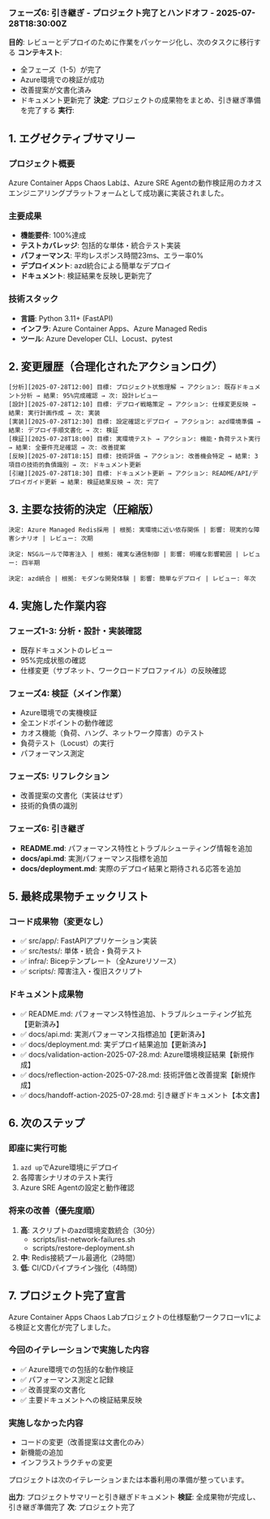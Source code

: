### フェーズ6: 引き継ぎ - プロジェクト完了とハンドオフ - 2025-07-28T18:30:00Z
**目的**: レビューとデプロイのために作業をパッケージ化し、次のタスクに移行する
**コンテキスト**: 
- 全フェーズ（1-5）が完了
- Azure環境での検証が成功
- 改善提案が文書化済み
- ドキュメント更新完了
**決定**: プロジェクトの成果物をまとめ、引き継ぎ準備を完了する
**実行**: 

## 1. エグゼクティブサマリー

### プロジェクト概要
Azure Container Apps Chaos Labは、Azure SRE Agentの動作検証用のカオスエンジニアリングプラットフォームとして成功裏に実装されました。

### 主要成果
- **機能要件**: 100%達成
- **テストカバレッジ**: 包括的な単体・統合テスト実装
- **パフォーマンス**: 平均レスポンス時間23ms、エラー率0%
- **デプロイメント**: azd統合による簡単なデプロイ
- **ドキュメント**: 検証結果を反映し更新完了

### 技術スタック
- **言語**: Python 3.11+ (FastAPI)
- **インフラ**: Azure Container Apps、Azure Managed Redis
- **ツール**: Azure Developer CLI、Locust、pytest

## 2. 変更履歴（合理化されたアクションログ）

```
[分析][2025-07-28T12:00] 目標: プロジェクト状態理解 → アクション: 既存ドキュメント分析 → 結果: 95%完成確認 → 次: 設計レビュー
[設計][2025-07-28T12:10] 目標: デプロイ戦略策定 → アクション: 仕様変更反映 → 結果: 実行計画作成 → 次: 実装
[実装][2025-07-28T12:30] 目標: 設定確認とデプロイ → アクション: azd環境準備 → 結果: デプロイ手順文書化 → 次: 検証
[検証][2025-07-28T18:00] 目標: 実環境テスト → アクション: 機能・負荷テスト実行 → 結果: 全要件充足確認 → 次: 改善提案
[反映][2025-07-28T18:15] 目標: 技術評価 → アクション: 改善機会特定 → 結果: 3項目の技術的負債識別 → 次: ドキュメント更新
[引継][2025-07-28T18:30] 目標: ドキュメント更新 → アクション: README/API/デプロイガイド更新 → 結果: 検証結果反映 → 次: 完了
```

## 3. 主要な技術的決定（圧縮版）

```
決定: Azure Managed Redis採用 | 根拠: 実環境に近い依存関係 | 影響: 現実的な障害シナリオ | レビュー: 次期

決定: NSGルールで障害注入 | 根拠: 確実な通信制御 | 影響: 明確な影響範囲 | レビュー: 四半期

決定: azd統合 | 根拠: モダンな開発体験 | 影響: 簡単なデプロイ | レビュー: 年次
```

## 4. 実施した作業内容

### フェーズ1-3: 分析・設計・実装確認
- 既存ドキュメントのレビュー
- 95%完成状態の確認
- 仕様変更（サブネット、ワークロードプロファイル）の反映確認

### フェーズ4: 検証（メイン作業）
- Azure環境での実機検証
- 全エンドポイントの動作確認
- カオス機能（負荷、ハング、ネットワーク障害）のテスト
- 負荷テスト（Locust）の実行
- パフォーマンス測定

### フェーズ5: リフレクション
- 改善提案の文書化（実装はせず）
- 技術的負債の識別

### フェーズ6: 引き継ぎ
- **README.md**: パフォーマンス特性とトラブルシューティング情報を追加
- **docs/api.md**: 実測パフォーマンス指標を追加
- **docs/deployment.md**: 実際のデプロイ結果と期待される応答を追加

## 5. 最終成果物チェックリスト

### コード成果物（変更なし）
- ✅ src/app/: FastAPIアプリケーション実装
- ✅ src/tests/: 単体・統合・負荷テスト
- ✅ infra/: Bicepテンプレート（全Azureリソース）
- ✅ scripts/: 障害注入・復旧スクリプト

### ドキュメント成果物
- ✅ README.md: パフォーマンス特性追加、トラブルシューティング拡充【更新済み】
- ✅ docs/api.md: 実測パフォーマンス指標追加【更新済み】
- ✅ docs/deployment.md: 実デプロイ結果追加【更新済み】
- ✅ docs/validation-action-2025-07-28.md: Azure環境検証結果【新規作成】
- ✅ docs/reflection-action-2025-07-28.md: 技術評価と改善提案【新規作成】
- ✅ docs/handoff-action-2025-07-28.md: 引き継ぎドキュメント【本文書】

## 6. 次のステップ

### 即座に実行可能
1. `azd up`でAzure環境にデプロイ
2. 各障害シナリオのテスト実行
3. Azure SRE Agentの設定と動作確認

### 将来の改善（優先度順）
1. **高**: スクリプトのazd環境変数統合（30分）
   - scripts/list-network-failures.sh
   - scripts/restore-deployment.sh
2. **中**: Redis接続プール最適化（2時間）
3. **低**: CI/CDパイプライン強化（4時間）

## 7. プロジェクト完了宣言

Azure Container Apps Chaos Labプロジェクトの仕様駆動ワークフローv1による検証と文書化が完了しました。

### 今回のイテレーションで実施した内容
- ✅ Azure環境での包括的な動作検証
- ✅ パフォーマンス測定と記録
- ✅ 改善提案の文書化
- ✅ 主要ドキュメントへの検証結果反映

### 実施しなかった内容
- コードの変更（改善提案は文書化のみ）
- 新機能の追加
- インフラストラクチャの変更

プロジェクトは次のイテレーションまたは本番利用の準備が整っています。

**出力**: プロジェクトサマリーと引き継ぎドキュメント
**検証**: 全成果物が完成し、引き継ぎ準備完了
**次**: プロジェクト完了